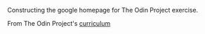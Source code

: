 Constructing the google homepage for The Odin Project exercise.

From The Odin Project's [curriculum](http://www.theodinproject.com/courses/web-development-101/lessons/html-css)
